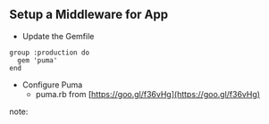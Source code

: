 ##  Setup a Middleware for App

* Update the Gemfile

```
group :production do
  gem 'puma'
end
```

* Configure Puma
  * puma.rb from [https://goo.gl/f36vHg](https://goo.gl/f36vHg)


note:
